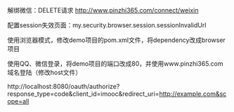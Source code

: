 解绑微信：DELETE请求 http://www.pinzhi365.com/connect/weixin

配置session失效页面：my.security.browser.session.sessionInvalidUrl

使用浏览器模式，修改demo项目的pom.xml文件，将dependency改成browser项目

使用QQ、微信登录，将demo项目的端口改成80，并使用www.pinzhi365.com域名登陆（修改host文件）

http://localhost:8080/oauth/authorize?response_type=code&client_id=imooc&redirect_uri=http://example.com&scope=all